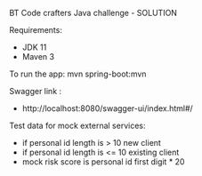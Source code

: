 BT Code crafters Java challenge - SOLUTION


Requirements:
- JDK 11
- Maven 3

To run the app:
 mvn spring-boot:mvn

Swagger link :
- http://localhost:8080/swagger-ui/index.html#/

Test data for mock external services:
- if personal id length is > 10 new client
- if personal id length is <= 10 existing client
- mock risk score is personal id first digit * 20

